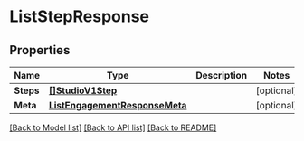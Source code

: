 # ListStepResponse

## Properties

Name | Type | Description | Notes
------------ | ------------- | ------------- | -------------
**Steps** | [**[]StudioV1Step**](StudioV1Step.md) |  |[optional] 
**Meta** | [**ListEngagementResponseMeta**](ListEngagementResponseMeta.md) |  |[optional] 

[[Back to Model list]](../README.md#documentation-for-models) [[Back to API list]](../README.md#documentation-for-api-endpoints) [[Back to README]](../README.md)


